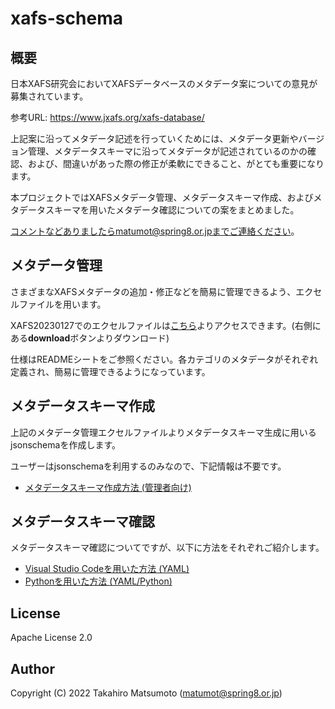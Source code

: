 # xafs-schema


## 概要

日本XAFS研究会においてXAFSデータベースのメタデータ案についての意見が募集されています。

参考URL:  <https://www.jxafs.org/xafs-database/>

上記案に沿ってメタデータ記述を行っていくためには、メタデータ更新やバージョン管理、メタデータスキーマに沿ってメタデータが記述されているのかの確認、および、間違いがあった際の修正が柔軟にできること、がとても重要になります。

本プロジェクトではXAFSメタデータ管理、メタデータスキーマ作成、およびメタデータスキーマを用いたメタデータ確認についての案をまとめました。

コメントなどありましたらmatumot@spring8.or.jpまでご連絡ください。



## メタデータ管理

さまざまなXAFSメタデータの追加・修正などを簡易に管理できるよう、エクセルファイルを用います。

XAFS20230127でのエクセルファイルは[こちら](./draft/20230127/metadata_schema-xafs.xlsx)よりアクセスできます。(右側にある**download**ボタンよりダウンロード)

仕様はREADMEシートをご参照ください。各カテゴリのメタデータがそれぞれ定義され、簡易に管理できるようになっています。



## メタデータスキーマ作成

上記のメタデータ管理エクセルファイルよりメタデータスキーマ生成に用いるjsonschemaを作成します。

ユーザーはjsonschemaを利用するのみなので、下記情報は不要です。

* [メタデータスキーマ作成方法  (管理者向け)](./README_schema.md)



## メタデータスキーマ確認

メタデータスキーマ確認についてですが、以下に方法をそれぞれご紹介します。

- [Visual Studio Codeを用いた方法 (YAML)](./README_vscode.md)
- [Pythonを用いた方法 (YAML/Python)](./README_python.md)



## License

Apache License 2.0

## Author

Copyright (C) 2022 Takahiro Matsumoto (matumot@spring8.or.jp)
